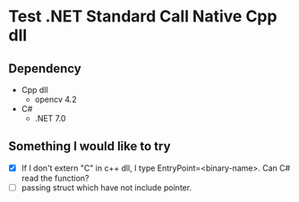 # Test .NET Standard Call Native Cpp dll
## Dependency
* Cpp dll
	- opencv 4.2
* C#
	- .NET 7.0

## Something I would like to try
- [X] If I don't extern "C" in c++ dll, I type EntryPoint=\<binary-name\>. Can C# read the function?
- [ ] passing struct which have not include pointer.
